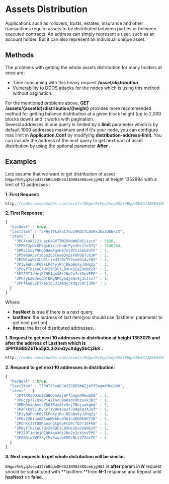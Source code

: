 # Assets Distribution

Applications such as rollovers, trusts, estates, insurance and other transactions require assets to be distributed between parties or between executed contracts. An address can simply represent a user, such as an account holder. But it can also represent an individual unique asset.

## Methods

The problems with getting the whole assets distribution for many holders at once are:

* Time consuming with this heavy request _**/asset/distribution**_.
* Vulnerability  to DDOS attacks for the nodes which is using this method without pagination.

For the mentioned problems above, **GET /assets/{assetId}/distribution/{height}** provides more recommended method for getting balance distribution at a given block height \(up to 2,000 blocks down\) and it works with pagination.  
Several addresses in one query is limited by a **limit** parameter which is by default 1000 addresses maximum and if it's your node, you can configure max limit in **Application.Conf** by modifying **distribution-address-limit**. You can include the address of the next query to get next part of asset distribution by using the optional parameter **After** .

## Examples

Lets assume that we want to get distribution of asset `DHgwrRvVyqJsepd32YbBqUeDH4GJ1N984X8QoekjgH8J` at height 1352994 with a limit of 10 addresses :

**1. First  Request:**

```js
http://nodes.wavesnodes.com/assets/DHgwrRvVyqJsepd32YbBqUeDH4GJ1N984X8QoekjgH8J/distribution/1352994/limit/10
```

**2. First  Response:**

```js
{
  "hasNext" : true,
  "lastItem" : "3PHyfTkzkaC7dv29RDCYL8XHx2EaZU8Nk2X",
  "items" : {
    "3PC4roN512iugc6xGVTTM2XkoWKEdSiiscd" : 5630,
    "3PPKF2pH4KMYgsDixjrhnWrPycVHr1Ye37V" : 3540364,
    "3PMzLSxyP9hgGNAmFgmHZ7ei9cCibbk6nYC" : 1,
    "3P59RUApvri6pS2LpCuem3ypsF8hGbTuhJW" : 5,
    "3PCW1xqHcXLb9irik43tDrYY2xuVGsdvfH3" : 4,
    "3P1y6WPuhP69FLPd4yjRhjDEaBukyJdHq2y" : 1,
    "3PHyfTkzkaC7dv29RDCYL8XHx2EaZU8Nk2X" : 1,
    "3P2Z9TJdHejPZHM4qoX6i2No2n2cXSnVPPE" : 1,
    "3PC4ybZEUecdDfDRgNPCySdjeGc9jJsJ1v7" : 1,
    "3PPfAGBSZbTka5jCL3iXmQycXdgySbCj3kK" : 5
  }
}
```

Where: 

* **hasNext** is true if there is a next query.
* **lastItem**: the address of last item\(you should use 'lastItem' parameter to get next portion\).
* **items**: the list of distributed addresses.

**1. Request to get next 10 addresses in distribution at height 1353075 and after the address of LastItem which is 3PPfAGBSZbTka5jCL3iXmQycXdgySbCj3kK :**

```js
http://nodes.wavesnodes.com/assets/DHgwrRvVyqJsepd32YbBqUeDH4GJ1N984X8QoekjgH8J/distribution/1353075/limit/10?after=3PPfAGBSZbTka5jCL3iXmQycXdgySbCj3kK
```

**2. Respond to get next 10 addresses in distribution:**

```js
{
  "hasNext" : true,
  "lastItem" : "3P4TXRsqDJm2ZGBD5mAZjePf5agmXMeuDb9",
  "items" : {
    "3P4TXRsqDJm2ZGBD5mAZjePf5agmXMeuDb9" : 5,
    "3PHczp777nxGPj4JTocuDa8sdVohzuxk3Bc" : 1,
    "3PBhRmXaAmusZ68fR4s8fx5ej7BnjaakghA" : 5,
    "3PAFYk89L1DLhyTzV8n4pa3Tu3Ag6qJAJof" : 5,
    "3P1y6WPuhP69FLPd4yjRhjDEaBukyJdHq2y" : 1,
    "3PGa2ZKine8AEoWW6bUcQ361n4EDDk9KY3N" : 5,
    "3PChKs3ZTQ8RaosngtpkpFCGPcfQ7rJ6FkH" : 5,
    "3PHyfTkzkaC7dv29RDCYL8XHx2EaZU8Nk2X" : 1,
    "3P2Z9TJdHejPZHM4qoX6i2No2n2cXSnVPPE" : 1,
    "3PGBDioYWFZXyfMvEwwrwKMBzNLxVZ3ax7G" : 4
  }
}
```

**3. Next requests to get whole distribution will be similar.**

`DHgwrRvVyqJsepd32YbBqUeDH4GJ1N984X8QoekjgH8J` in **after** param in _**N**_ request should be substituted with **lastItem **from _**N-1**_ response and Repeat until **hasNext == false**.

